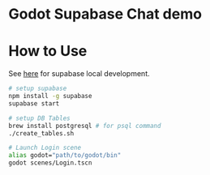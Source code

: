 # Godot Supabase Chat demo

# How to Use

See [here](https://supabase.io/docs/guides/local-development) for supabase local development.

```sh
# setup supabase
npm install -g supabase
supabase start

# setup DB Tables
brew install postgresql # for psql command
./create_tables.sh

# Launch Login scene
alias godot="path/to/godot/bin"
godot scenes/Login.tscn
```

